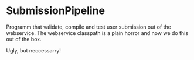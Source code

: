# SubmissionPipeline

Programm that validate, compile and test user submission out of the webservice. The webservice classpath is a plain horror and now we do this out of the box.

Ugly, but neccessarry!
